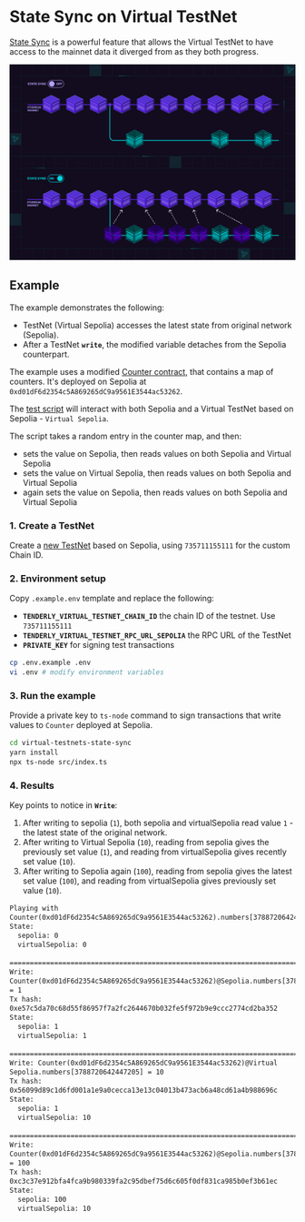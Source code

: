 # State Sync on Virtual TestNet

[State Sync](https://docs.tenderly.co/virtual-testnets/state-sync) is a powerful feature that allows the Virtual TestNet
to have access to the mainnet data it diverged from as they both progress.

![State Sync](state-sync.png)

## Example

The example demonstrates the following:

- TestNet (Virtual Sepolia) accesses the latest state from original network (Sepolia).
- After a TestNet **`write`**, the modified variable detaches from the Sepolia counterpart.

The example uses a modified [Counter contract](./contracts/src/Counter.sol), that contains a map of counters. It's
deployed on Sepolia at `0xd01dF6d2354c5A869265dC9a9561E3544ac53262`.

The [test script](./src/index.ts) will interact with both Sepolia and a Virtual TestNet based on
Sepolia - `Virtual Sepolia`.

The script takes a random entry in the counter map, and then:

- sets the value on Sepolia, then reads values on both Sepolia and Virtual Sepolia
- sets the value on Virtual Sepolia, then reads values on both Sepolia and Virtual Sepolia
- again sets the value on Sepolia, then reads values on both Sepolia and Virtual Sepolia

### 1. Create a TestNet

Create a [new TestNet](https://docs.tenderly.co/virtual-testnets/quickstart) based on Sepolia, using `735711155111` for
the custom Chain ID.

### 2. Environment setup

Copy `.example.env` template and replace the following:
- **`TENDERLY_VIRTUAL_TESTNET_CHAIN_ID`** the chain ID of the testnet. Use `735711155111`
- **`TENDERLY_VIRTUAL_TESTNET_RPC_URL_SEPOLIA`** the RPC URL of the TestNet
- **`PRIVATE_KEY`** for signing test transactions

```bash
cp .env.example .env
vi .env # modify environment variables
```

### 3. Run the example

Provide a private key to `ts-node` command to sign transactions that write values to `Counter` deployed at Sepolia.

```bash
cd virtual-testnets-state-sync
yarn install
npx ts-node src/index.ts
```

### 4. Results

Key points to notice in **`Write`**:

1. After writing to sepolia (`1`), both sepolia and virtualSepolia read value `1` - the latest state of the original
   network.
2. After writing to Virtual Sepolia (`10`), reading from sepolia gives the previously set value (`1`), and reading from
   virtualSepolia gives recently set value (`10`).
3. After writing to Sepolia again (`100`), reading from sepolia gives the latest set value (`100`), and reading from
   virtualSepolia gives previously set value (`10`).

``` lines={2,5}
Playing with Counter(0xd01dF6d2354c5A869265dC9a9561E3544ac53262).numbers[3788720642447205]
State:
  sepolia: 0
  virtualSepolia: 0

================================================================================================
Write: Counter(0xd01dF6d2354c5A869265dC9a9561E3544ac53262)@Sepolia.numbers[3788720642447205] = 1
Tx hash: 0xe57c5da70c68d55f86957f7a2fc2644670b032fe5f972b9e9ccc2774cd2ba352
State:
  sepolia: 1
  virtualSepolia: 1

================================================================================================
Write: Counter(0xd01dF6d2354c5A869265dC9a9561E3544ac53262)@Virtual Sepolia.numbers[3788720642447205] = 10
Tx hash: 0x56099d89c1d6fd001a1e9a0cecca13e13c04013b473acb6a48cd61a4b988696c
State:
  sepolia: 1
  virtualSepolia: 10

================================================================================================
Write: Counter(0xd01dF6d2354c5A869265dC9a9561E3544ac53262)@Sepolia.numbers[3788720642447205] = 100
Tx hash: 0xc3c37e912bfa4fca9b980339fa2c95dbef75d6c605f0df831ca985b0ef3b61ec
State:
  sepolia: 100
  virtualSepolia: 10
```